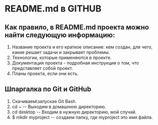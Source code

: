# README.md в GITHUB
## Как правило, в README.md проекта можно найти следующую информацию:
1. Название проекта и его краткое описание: кем создан, для чего, какие решает задачи и закрывает проблемы.
2. Технологии, которые применяются в проекте.
3. Документация проекта - подробная инструкция о том, что представляет собой проект.
4. Планы проекта, если они есть.


## Шпаргалка по Git и GitHub
1. Скачиваем\запускае Git Bash.
2. cd ~ -- Выходим в домашнюю директорию.
3. cd desktop -- Входим в нужную директорию, мой случай.
4. $ mkdir myproject -- создаем папку, где myproject это имя файла.
